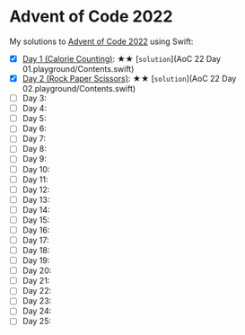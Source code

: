 # Advent of Code 2022

My solutions to [Advent of Code 2022](https://adventofcode.com/2022) using Swift:

- [x] [Day 1 (Calorie Counting)](https://adventofcode.com/2022/day/1): ★★ [`solution`](AoC 22 Day 01.playground/Contents.swift)
- [x] [Day 2 (Rock Paper Scissors)](https://adventofcode.com/2022/day/2): ★★ [`solution`](AoC 22 Day 02.playground/Contents.swift)
- [ ] Day 3:
- [ ] Day 4:
- [ ] Day 5:
- [ ] Day 6:
- [ ] Day 7:
- [ ] Day 8:
- [ ] Day 9:
- [ ] Day 10:
- [ ] Day 11:
- [ ] Day 12:
- [ ] Day 13:
- [ ] Day 14:
- [ ] Day 15:
- [ ] Day 16:
- [ ] Day 17:
- [ ] Day 18:
- [ ] Day 19:
- [ ] Day 20:
- [ ] Day 21:
- [ ] Day 22:
- [ ] Day 23:
- [ ] Day 24:
- [ ] Day 25:
